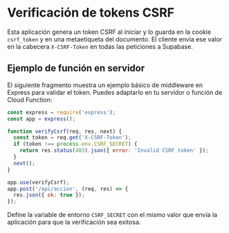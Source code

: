 # Verificación de tokens CSRF

Esta aplicación genera un token CSRF al iniciar y lo guarda en la cookie `csrf_token` y en una metaetiqueta del documento. El cliente envía ese valor en la cabecera `X-CSRF-Token` en todas las peticiones a Supabase.

## Ejemplo de función en servidor

El siguiente fragmento muestra un ejemplo básico de middleware en Express para validar el token. Puedes adaptarlo en tu servidor o función de Cloud Function:

```js
const express = require('express');
const app = express();

function verifyCsrf(req, res, next) {
  const token = req.get('X-CSRF-Token');
  if (token !== process.env.CSRF_SECRET) {
    return res.status(403).json({ error: 'Invalid CSRF token' });
  }
  next();
}

app.use(verifyCsrf);
app.post('/api/accion', (req, res) => {
  res.json({ ok: true });
});
```

Define la variable de entorno `CSRF_SECRET` con el mismo valor que envía la aplicación para que la verificación sea exitosa.
